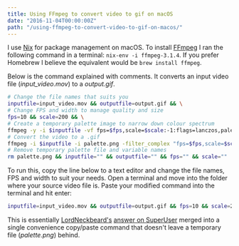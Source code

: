 ```yaml
---
title: Using FFmpeg to convert video to gif on macOS
date: "2016-11-04T00:00:00Z"
path: "/using-ffmpeg-to-convert-video-to-gif-on-macos/"
---
```


I use [Nix][nix] for package management on macOS. To install [FFmpeg][ffmpeg] I ran the following
command in a terminal: `nix-env -i ffmpeg-3.1.4`. If you prefer Homebrew I believe the equivalent
would be `brew install ffmpeg`.

Below is the command explained with comments. It converts an input video file (*input_video.mov*)
to a *output.gif*.

```bash
# Change the file names that suits you
inputfile=input_video.mov && outputfile=output.gif && \
# Change FPS and width to manage quality and size
fps=10 && scale=200 && \
# Create a temporary palette image to narrow down colour spectrum
ffmpeg -y -i $inputfile -vf fps=$fps,scale=$scale:-1:flags=lanczos,palettegen palette.png && \
# Convert the video to a .gif
ffmpeg -i $inputfile -i palette.png -filter_complex "fps=$fps,scale=$scale:-1:flags=lanczos[x];[x][1:v]paletteuse" $outputfile && \
# Remove temporary palette file and variable names
rm palette.png && inputfile="" && outputfile="" && fps="" && scale=""
```

To run this, copy the line below to a text editor and change the file names, FPS and width to suit
your needs. Open a terminal and move into the folder where your source video file is. Paste your
modified command into the terminal and hit enter:

```bash
inputfile=input_video.mov && outputfile=output.gif && fps=10 && scale=200 && ffmpeg -y -i $inputfile -vf fps=$fps,scale=$scale:-1:flags=lanczos,palettegen palette.png && ffmpeg -i $inputfile -i palette.png -filter_complex "fps=$fps,scale=$scale:-1:flags=lanczos[x];[x][1:v]paletteuse" $outputfile && rm palette.png && inputfile="" && outputfile="" && fps="" && scale=""
```

This is essentially [LordNeckbeard's][lordneckbeard] [answer on SuperUser][soa] merged into a
single convenience copy/paste command that doesn't leave a temporary file (*palette.png*) behind.

<!-- Todo: figure out how to do videos in Markdown
[video autoplay="true" loop="true" preload="auto" width="1312" height="1076" mp4="http://jonrh.is/wp-content/uploads/2016/11/ffmpeg_video_to_gif_demo.mp4"][/video]
-->


[nix]: https://nixos.org/nix/
[ffmpeg]: https://ffmpeg.org/
[lordneckbeard]: http://superuser.com/users/110524/lordneckbeard
[soa]: http://superuser.com/a/556031